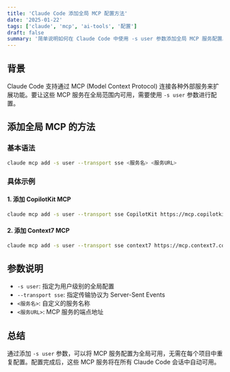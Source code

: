 ```yaml
---
title: 'Claude Code 添加全局 MCP 配置方法'
date: '2025-01-22'
tags: ['claude', 'mcp', 'ai-tools', '配置']
draft: false
summary: '简单说明如何在 Claude Code 中使用 -s user 参数添加全局 MCP 服务配置。'
---
```


## 背景

Claude Code 支持通过 MCP (Model Context Protocol) 连接各种外部服务来扩展功能。要让这些 MCP 服务在全局范围内可用，需要使用 `-s user` 参数进行配置。

## 添加全局 MCP 的方法

### 基本语法

```bash
claude mcp add -s user --transport sse <服务名> <服务URL>
```

### 具体示例

#### 1. 添加 CopilotKit MCP

```bash
claude mcp add -s user --transport sse CopilotKit https://mcp.copilotkit.ai/sse
```

#### 2. 添加 Context7 MCP

```bash
claude mcp add -s user --transport sse context7 https://mcp.context7.com/sse
```

## 参数说明

- `-s user`: 指定为用户级别的全局配置
- `--transport sse`: 指定传输协议为 Server-Sent Events
- `<服务名>`: 自定义的服务名称
- `<服务URL>`: MCP 服务的端点地址

## 总结

通过添加 `-s user` 参数，可以将 MCP 服务配置为全局可用，无需在每个项目中重复配置。配置完成后，这些 MCP 服务将在所有 Claude Code 会话中自动可用。
